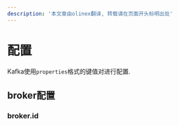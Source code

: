 ```yaml
---
description: '本文章由olinex翻译, 转载请在页面开头标明出处'
---
```


# 配置

Kafka使用`properties`格式的键值对进行配置. 

## broker配置

### broker.id





